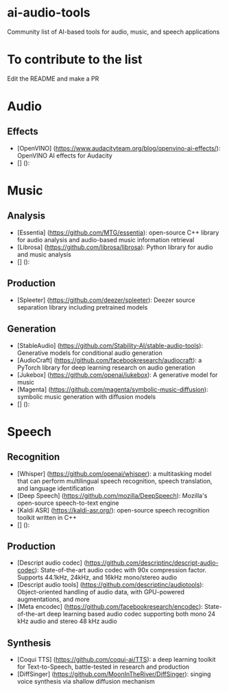 # ai-audio-tools
Community list of AI-based tools for audio, music, and speech applications 

# To contribute to the list

Edit the README and make a PR

# Audio

## Effects

- [OpenVINO] (https://www.audacityteam.org/blog/openvino-ai-effects/): OpenVINO AI effects for Audacity
- [] (): 


# Music

## Analysis

- [Essentia] (https://github.com/MTG/essentia): open-source C++ library for audio analysis and audio-based music information retrieval  
- [Librosa] (https://github.com/librosa/librosa): Python library for audio and music analysis 
- [] (): 

## Production

- [Spleeter] (https://github.com/deezer/spleeter): Deezer source separation library including pretrained models

## Generation

- [StableAudio] (https://github.com/Stability-AI/stable-audio-tools): Generative models for conditional audio generation 
- [AudioCraft] (https://github.com/facebookresearch/audiocraft): a PyTorch library for deep learning research on audio generation
- [Jukebox] (https://github.com/openai/jukebox): A generative model for music
- [Magenta] (https://github.com/magenta/symbolic-music-diffusion): symbolic music generation with diffusion models 
- [] (): 


# Speech

## Recognition

- [Whisper] (https://github.com/openai/whisper): a multitasking model that can perform multilingual speech recognition, speech translation, and language identification
- [Deep Speech] (https://github.com/mozilla/DeepSpeech): Mozilla's open-source speech-to-text engine
- [Kaldi ASR] (https://kaldi-asr.org/): open-source speech recognition toolkit written in C++ 
- [] (): 

## Production

- [Descript audio codec] (https://github.com/descriptinc/descript-audio-codec): State-of-the-art audio codec with 90x compression factor. Supports 44.1kHz, 24kHz, and 16kHz mono/stereo audio
- [Descript audio tools] (https://github.com/descriptinc/audiotools): Object-oriented handling of audio data, with GPU-powered augmentations, and more
- [Meta encodec] (https://github.com/facebookresearch/encodec): State-of-the-art deep learning based audio codec supporting both mono 24 kHz audio and stereo 48 kHz audio 

## Synthesis

- [Coqui TTS] (https://github.com/coqui-ai/TTS): a deep learning toolkit for Text-to-Speech, battle-tested in research and production  
- [DiffSinger] (https://github.com/MoonInTheRiver/DiffSinger): singing voice synthesis via shallow diffusion mechanism 
